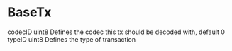 # BaseTx

codecID uint8 Defines the codec this tx should be decoded with, default 0
typeID uint8 Defines the type of transaction
